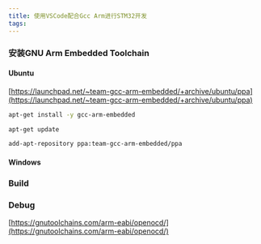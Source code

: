 ```yaml
---
title: 使用VSCode配合Gcc Arm进行STM32开发
tags:
---
```


### 安装GNU Arm Embedded Toolchain

#### Ubuntu

[https://launchpad.net/~team-gcc-arm-embedded/+archive/ubuntu/ppa](https://launchpad.net/~team-gcc-arm-embedded/+archive/ubuntu/ppa)

```bash
apt-get install -y gcc-arm-embedded

apt-get update

add-apt-repository ppa:team-gcc-arm-embedded/ppa
```

#### Windows

### Build

### Debug

[https://gnutoolchains.com/arm-eabi/openocd/](https://gnutoolchains.com/arm-eabi/openocd/)
